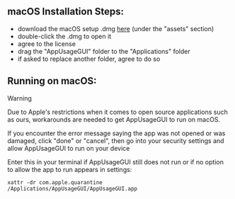## macOS Installation Steps:
* download the macOS setup .dmg [here](https://github.com/Adam-Color/AppUsageGUI/releases/latest) (under the "assets" section)
* double-click the .dmg to open it
* agree to the license
* drag the "AppUsageGUI" folder to the "Applications" folder
* if asked to replace another folder, agree to do so

## Running on macOS:
>[!warning]
>Due to Apple's restrictions when it comes to open source applications such as ours, workarounds are needed to get AppUsageGUI to run on macOS.

If you encounter the error message saying the app was not opened or was damaged, click "done" or "cancel", then go into your security settings and allow AppUsageGUI to run on your device

Enter this in your terminal if AppUsageGUI still does not run or if no option to allow the app to run appears in settings:

```shell
xattr -dr com.apple.quarantine /Applications/AppUsageGUI/AppUsageGUI.app
```

